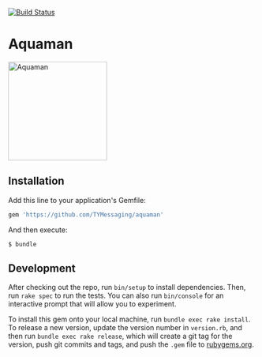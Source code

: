 [![Build Status](https://semaphoreci.com/api/v1/projects/329c796e-d397-4abf-be16-fb4788e03804/2074597/badge.svg)](https://semaphoreci.com/trustyou-messaging/aquaman)

# Aquaman

<img src="https://static.comicvine.com/uploads/original/10/100647/6198659-dprxkvjwaaa9eni.jpg" alt="Aquaman" width="200px"/>

## Installation

Add this line to your application's Gemfile:

```ruby
gem 'https://github.com/TYMessaging/aquaman'
```

And then execute:

    $ bundle

## Development

After checking out the repo, run `bin/setup` to install dependencies. Then, run `rake spec` to run the tests. You can also run `bin/console` for an interactive prompt that will allow you to experiment.

To install this gem onto your local machine, run `bundle exec rake install`. To release a new version, update the version number in `version.rb`, and then run `bundle exec rake release`, which will create a git tag for the version, push git commits and tags, and push the `.gem` file to [rubygems.org](https://rubygems.org).
